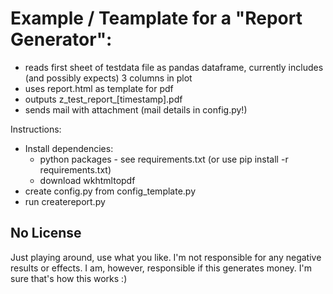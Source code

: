 # Example / Teamplate for a "Report Generator":

* reads first sheet of testdata file as pandas dataframe, currently includes (and possibly expects) 3 columns in plot
* uses report.html as template for pdf
* outputs z_test_report_[timestamp].pdf
* sends mail with attachment (mail details in config.py!)

Instructions:
* Install dependencies: 
	* python packages - see requirements.txt (or use pip install -r requirements.txt) 
	* download wkhtmltopdf
* create config.py from config_template.py
* run createreport.py

## No License
Just playing around, use what you like.
I'm not responsible for any negative results or effects.
I am, however, responsible if this generates money. 
I'm sure that's how this works :)
